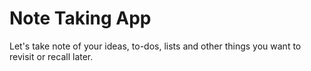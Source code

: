 # Note Taking App

Let's take note of your ideas, to-dos, lists and other things you want to revisit or recall later.

